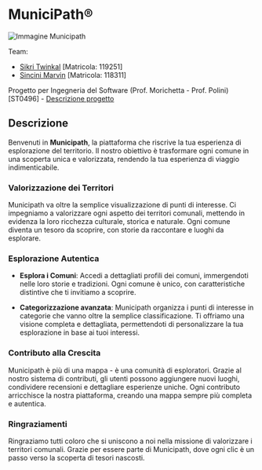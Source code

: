 # MuniciPath®

![Immagine Municipath](https://github.com/ToWinKallSikri/IdS_Municipath/assets/118466836/f36ece69-d313-49b2-81cf-caf6498e058c)

Team:
- [Sikri Twinkal](https://github.com/ToWinKallSikri) [Matricola: 119251]
- [Sincini Marvin](https://github.com/Sassas98) [Matricola: 118311]

Progetto per Ingegneria del Software (Prof. Morichetta - Prof. Polini) [ST0496] - [Descrizione progetto](https://docs.google.com/document/d/1kqarA2bRB8I8StOazcWotmkxf4Afycyl34a-n536JHo/edit)

## Descrizione

Benvenuti in **Municipath**, la piattaforma che riscrive la tua esperienza di esplorazione del territorio. Il nostro obiettivo è trasformare ogni comune in una scoperta unica e valorizzata, rendendo la tua esperienza di viaggio indimenticabile.

### Valorizzazione dei Territori

Municipath va oltre la semplice visualizzazione di punti di interesse. Ci impegniamo a valorizzare ogni aspetto dei territori comunali, mettendo in evidenza la loro ricchezza culturale, storica e naturale. Ogni comune diventa un tesoro da scoprire, con storie da raccontare e luoghi da esplorare.

### Esplorazione Autentica

- **Esplora i Comuni**: Accedi a dettagliati profili dei comuni, immergendoti nelle loro storie e tradizioni. Ogni comune è unico, con caratteristiche distintive che ti invitiamo a scoprire.

- **Categorizzazione avanzata**: Municipath organizza i punti di interesse in categorie che vanno oltre la semplice classificazione. Ti offriamo una visione completa e dettagliata, permettendoti di personalizzare la tua esplorazione in base ai tuoi interessi.

### Contributo alla Crescita

Municipath è più di una mappa - è una comunità di esploratori. Grazie al nostro sistema di contributi, gli utenti possono aggiungere nuovi luoghi, condividere recensioni e dettagliare esperienze uniche. Ogni contributo arricchisce la nostra piattaforma, creando una mappa sempre più completa e autentica.

### Ringraziamenti

Ringraziamo tutti coloro che si uniscono a noi nella missione di valorizzare i territori comunali. Grazie per essere parte di Municipath, dove ogni clic è un passo verso la scoperta di tesori nascosti.


